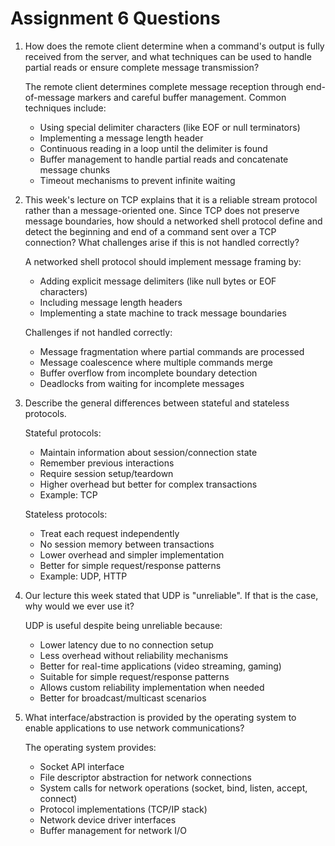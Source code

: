 # Assignment 6 Questions

1. How does the remote client determine when a command's output is fully received from the server, and what techniques can be used to handle partial reads or ensure complete message transmission?

    The remote client determines complete message reception through end-of-message markers and careful buffer management. Common techniques include:

   - Using special delimiter characters (like EOF or null terminators)
   - Implementing a message length header
   - Continuous reading in a loop until the delimiter is found
   - Buffer management to handle partial reads and concatenate message chunks
   - Timeout mechanisms to prevent infinite waiting

2. This week's lecture on TCP explains that it is a reliable stream protocol rather than a message-oriented one. Since TCP does not preserve message boundaries, how should a networked shell protocol define and detect the beginning and end of a command sent over a TCP connection? What challenges arise if this is not handled correctly?

    A networked shell protocol should implement message framing by:

   - Adding explicit message delimiters (like null bytes or EOF characters)
   - Including message length headers
   - Implementing a state machine to track message boundaries

    Challenges if not handled correctly:

    - Message fragmentation where partial commands are processed
    - Message coalescence where multiple commands merge
    - Buffer overflow from incomplete boundary detection
    - Deadlocks from waiting for incomplete messages

1. Describe the general differences between stateful and stateless protocols.

    Stateful protocols:

    - Maintain information about session/connection state
    - Remember previous interactions
    - Require session setup/teardown
    - Higher overhead but better for complex transactions
    - Example: TCP

    Stateless protocols:

    - Treat each request independently
    - No session memory between transactions
    - Lower overhead and simpler implementation
    - Better for simple request/response patterns
    - Example: UDP, HTTP

4. Our lecture this week stated that UDP is "unreliable". If that is the case, why would we ever use it?

    UDP is useful despite being unreliable because:

    - Lower latency due to no connection setup
    - Less overhead without reliability mechanisms
    - Better for real-time applications (video streaming, gaming)
    - Suitable for simple request/response patterns
    - Allows custom reliability implementation when needed
    - Better for broadcast/multicast scenarios

5. What interface/abstraction is provided by the operating system to enable applications to use network communications?

    The operating system provides:

    - Socket API interface
    - File descriptor abstraction for network connections
    - System calls for network operations (socket, bind, listen, accept, connect)
    - Protocol implementations (TCP/IP stack)
    - Network device driver interfaces
    - Buffer management for network I/O
